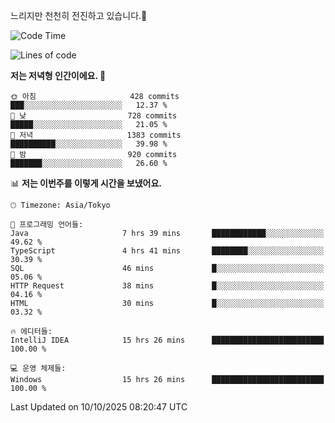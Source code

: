 느리지만 천천히 전진하고 있습니다.🐢

<!--START_SECTION:waka-->
![Code Time](http://img.shields.io/badge/Code%20Time-1%2C704%20hrs%2015%20mins-blue)

![Lines of code](https://img.shields.io/badge/%EC%A0%80%EB%8A%94%20%EC%97%AC%ED%83%9C%EA%B9%8C%EC%A7%80%20-947.1%20thousand%20%EC%A4%84%EC%9D%98%20%EC%BD%94%EB%93%9C%EB%A5%BC%20%EC%9E%91%EC%84%B1%ED%96%88%EC%96%B4%EC%9A%94.-blue)

**저는 저녁형 인간이에요. 🦉** 

```text
🌞 아침                     428 commits         ███░░░░░░░░░░░░░░░░░░░░░░   12.37 % 
🌆 낮　                     728 commits         █████░░░░░░░░░░░░░░░░░░░░   21.05 % 
🌃 저녁                     1383 commits        ██████████░░░░░░░░░░░░░░░   39.98 % 
🌙 밤　                     920 commits         ███████░░░░░░░░░░░░░░░░░░   26.60 % 
```


📊 **저는 이번주를 이렇게 시간을 보냈어요.** 

```text
🕑︎ Timezone: Asia/Tokyo

💬 프로그래밍 언어들: 
Java                     7 hrs 39 mins       ████████████░░░░░░░░░░░░░   49.62 % 
TypeScript               4 hrs 41 mins       ████████░░░░░░░░░░░░░░░░░   30.39 % 
SQL                      46 mins             █░░░░░░░░░░░░░░░░░░░░░░░░   05.06 % 
HTTP Request             38 mins             █░░░░░░░░░░░░░░░░░░░░░░░░   04.16 % 
HTML                     30 mins             █░░░░░░░░░░░░░░░░░░░░░░░░   03.32 % 

🔥 에디터들: 
IntelliJ IDEA            15 hrs 26 mins      █████████████████████████   100.00 % 

💻 운영 체제들: 
Windows                  15 hrs 26 mins      █████████████████████████   100.00 % 
```


 Last Updated on 10/10/2025 08:20:47 UTC
<!--END_SECTION:waka-->
